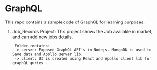 # GraphQL
This repo contains a sample code of GraphQL for learning purposes.

1. Job_Records Project: This project shows the Job available in market, and can add new jobs details. 
        
        Folder contains: 
        -> server: Exposed GraphQL API's in Nodejs. MongoDB is used to Save data and Apollo server lib.
        -> client: UI is created using React and Apollo client lib for graphQL quries . 